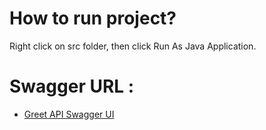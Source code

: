 
# How to run project?
Right click on src folder, then click Run As Java Application.



# Swagger URL :
* [Greet API Swagger UI](http://localhost:9030/swagger-ui/index.html)


